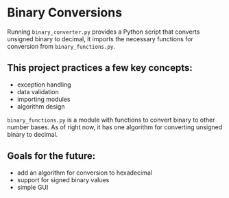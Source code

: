 # Binary Conversions
Running `binary_converter.py` provides a Python script that converts unsigned binary to decimal, 
it imports the necessary functions for conversion from `binary_functions.py`.

## This project practices a few key concepts: 

* exception handling
* data validation
* importing modules
* algorithm design

`binary_functions.py` is a module with functions to convert binary to other number bases. 
As of right now, it has one algorithm for converting unsigned binary to decimal.

## Goals for the future:

* add an algorithm for conversion to hexadecimal
* support for signed binary values
* simple GUI
